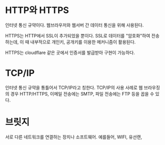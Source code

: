 # HTTP와 HTTPS
인터넷 통신 규약이다. 웹브라우저와 웹서버 간 데이터 통신을 위해 사용된다.

HTTPS는 HTTP에서 SSL이 추가되었을 뿐이다. SSL로 데이터를 "암호화"하여 전송하는데, 이 때 내부적으로 개인키, 공개키를 이용한 메커니즘이 활용된다.

HTTPS는 cloudflare 같은 곳에서 인증서를 발급받아 구현이 가능하다.

# TCP/IP
인터넷 통신 규약을 통틀어서 TCP/IP라고 칭한다. TCP/IP의 사용 사례로 웹 브라우징의 경우 HTTP/HTTPS, 이메일 전송에는 SMTP, 파일 전송에는 FTP 등을 꼽을 수 있다. 

# 브릿지
서로 다른 네트워크를 연결하는 장치나 소프트웨어. 예를들어, WIFI, 유선랜, 
